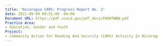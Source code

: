 ```yaml
---
title: 'Nicaragua CARS: Progress Report No. 2'
date: 2021-09-09 09:51:00 -04:00
Document URL: https://pdf.usaid.gov/pdf_docs/PA00TWNW.pdf
Practice Area:
- Education, Gender and Youth
Project:
- Community Action For Reading And Security (CARS) Activity In Nicaragua
---
```


